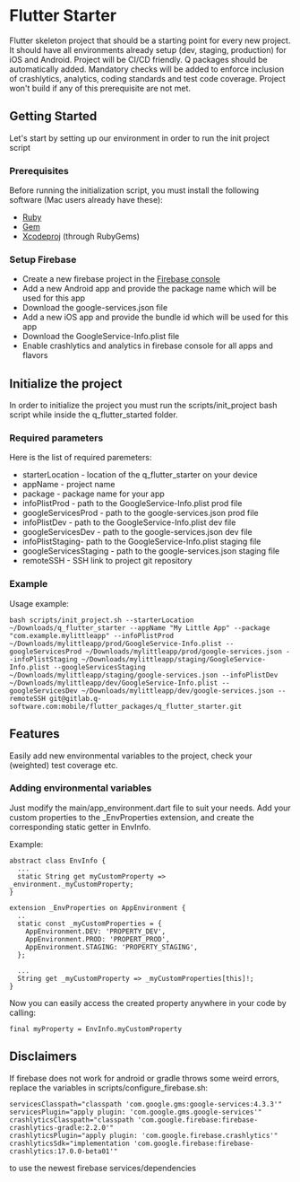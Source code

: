 # Flutter Starter

Flutter skeleton project that should be a starting point for every new project. It should have all environments already setup (dev, staging, production) for iOS and Android. Project will be CI/CD friendly. Q packages should be automatically added. Mandatory checks will be added to enforce inclusion of crashlytics, analytics, coding standards and test code coverage. Project won't build if any of this prerequisite are not met.

## Getting Started

Let's start by setting up our environment in order to run the init project script

### Prerequisites

Before running the initialization script, you must install the following software (Mac users already have these):
* [Ruby](https://www.ruby-lang.org/en/documentation/installation/)
* [Gem](https://rubygems.org/pages/download)
* [Xcodeproj](https://github.com/CocoaPods/Xcodeproj) (through RubyGems)

### Setup Firebase

* Create a new firebase project in the [Firebase console](https://firebase.google.com/)
* Add a new Android app and provide the package name which will be used for this app
* Download the google-services.json file
* Add a new iOS app and provide the bundle id which will be used for this app
* Download the GoogleService-Info.plist file
* Enable crashlytics and analytics in firebase console for all apps and flavors

## Initialize the project

In order to initialize the project you must run the scripts/init_project bash script while inside the q_flutter_started folder.

### Required parameters

Here is the list of required paremeters:

* starterLocation - location of the q_flutter_starter on your device
* appName - project name
* package - package name for your app
* infoPlistProd - path to the GoogleService-Info.plist prod file
* googleServicesProd - path to the google-services.json prod file
* infoPlistDev - path to the GoogleService-Info.plist dev file
* googleServicesDev - path to the google-services.json dev file
* infoPlistStaging- path to the GoogleService-Info.plist staging file
* googleServicesStaging - path to the google-services.json staging file
* remoteSSH - SSH link to project git repository

### Example

Usage example:

```
bash scripts/init_project.sh --starterLocation ~/Downloads/q_flutter_starter --appName "My Little App" --package "com.example.mylittleapp" --infoPlistProd ~/Downloads/mylittleapp/prod/GoogleService-Info.plist --googleServicesProd ~/Downloads/mylittleapp/prod/google-services.json --infoPlistStaging ~/Downloads/mylittleapp/staging/GoogleService-Info.plist --googleServicesStaging ~/Downloads/mylittleapp/staging/google-services.json --infoPlistDev ~/Downloads/mylittleapp/dev/GoogleService-Info.plist --googleServicesDev ~/Downloads/mylittleapp/dev/google-services.json --remoteSSH git@gitlab.q-software.com:mobile/flutter_packages/q_flutter_starter.git
```

## Features

Easily add new environmental variables to the project, check your (weighted) test coverage etc.

### Adding environmental variables

Just modify the main/app_environment.dart file to suit your needs. Add your custom properties to the _EnvProperties extension, and create the corresponding static getter in EnvInfo.

Example:

```
abstract class EnvInfo {
  ...
  static String get myCustomProperty => _environment._myCustomProperty;
}

extension _EnvProperties on AppEnvironment {
  ..
  static const _myCustomProperties = {
    AppEnvironment.DEV: 'PROPERTY_DEV',
    AppEnvironment.PROD: 'PROPERT_PROD',
    AppEnvironment.STAGING: 'PROPERTY_STAGING',
  };
  
  ...
  String get _myCustomProperty => _myCustomProperties[this]!;
}

```

Now you can easily access the created property anywhere in your code by calling:

```
final myProperty = EnvInfo.myCustomProperty
```

## Disclaimers

If firebase does not work for android or gradle throws some weird errors, replace the variables in scripts/configure_firebase.sh:
```
servicesClasspath="classpath 'com.google.gms:google-services:4.3.3'"
servicesPlugin="apply plugin: 'com.google.gms.google-services'"
crashlyticsClasspath="classpath 'com.google.firebase:firebase-crashlytics-gradle:2.2.0'"
crashlyticsPlugin="apply plugin: 'com.google.firebase.crashlytics'"
crashlyticsSdk="implementation 'com.google.firebase:firebase-crashlytics:17.0.0-beta01'"
```
to use the newest firebase services/dependencies